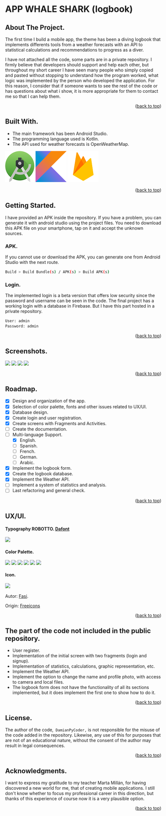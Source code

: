 <a name="readme-top"></a>

# APP WHALE SHARK (logbook)
<!-- ABOUT THE PROJECT -->
## About The Project.

The first time I build a mobile app, the theme has been a diving logbook that implements differents tools from a weather forecasts with an API to statistical calculations and recommendations to progress as a diver.

I have not attached all the code, some parts are in a private repository. I firmly believe that developers should support and help each other, but throughout my short career I have seen many people who simply copied and pasted without stopping to understand how the program worked, what logic was implemented by the person who developed the application. For this reason, I consider that if someone wants to see the rest of the code or has questions about what i show, it is more appropriate for them to contact me so that I can help them.
<p align="right">(<a href="#readme-top">back to top</a>)</p>




## Built With.
* The main framework has been Android Studio.
* The programming language used is Kotlin.
* The API used for weather forecasts is OpenWeatherMap.



![](https://github.com/DamianPyCoder/DamianPyCoder/blob/main/icons/androidStudio100.png)  ![](https://github.com/DamianPyCoder/DamianPyCoder/blob/main/icons/kotlinIcon100.png)    ![](https://github.com/DamianPyCoder/DamianPyCoder/blob/main/icons/firebaseIcon100.png) 
<p align="right">(<a href="#readme-top">back to top</a>)</p>



<!-- GETTING STARTED -->
## Getting Started.

I have provided an APK inside the repository. If you have a problem, you can generate it with android studio using the project files.
You need to download this APK file on your smartphone, tap on it and accept the unknown sources.



### APK.
If you cannot use or download the APK, you can generate one from Android Studio with the next route.
  ```sh
  Build > Build Bundle(s) / APK(s) > Build APK(s)
  ```


### Login.
The implemented login is a beta version that offers low security since the password and username can be seen in the code. The final project has a working login with a database in Firebase. But I have this part hosted in a private repository.


  ```sh
  User: admin
  Password: admin
  ```

<p align="right">(<a href="#readme-top">back to top</a>)</p>

  
<!-- SCREENSHOTS -->
## Screenshots.
![](https://github.com/DamianPyCoder/App_WhaleShark_withKotlin/blob/main/screenshots/1_login_empty30.jpg)
![](https://github.com/DamianPyCoder/App_WhaleShark_withKotlin/blob/main/screenshots/3_profile30.jpg)
![](https://github.com/DamianPyCoder/App_WhaleShark_withKotlin/blob/main/screenshots/5_logbook_addDive30.jpg)
![](https://github.com/DamianPyCoder/App_WhaleShark_withKotlin/blob/main/screenshots/7_logbook_deleteOne30.jpg)
<p align="right">(<a href="#readme-top">back to top</a>)</p>


  
<!-- ROADMAP -->
## Roadmap.

- [x] Design and organization of the app.
- [x] Selection of color palette, fonts and other issues related to UX/UI.
- [x] Database design.
- [x] Create login and user registration.
- [x] Create screens with Fragments and Activities.
- [ ] Create the documentation.
- [ ] Multi-language Support.
    - [x] English.
    - [ ] Spanish.
    - [ ] French.
    - [ ] German.
    - [ ] Arabic.
- [x] Implement the logbook form.
- [x] Create the logbook database.
- [x] Implement the Weather API.
- [ ] Implement a system of statistics and analysis.
- [ ] Last refactoring and general check.
<p align="right">(<a href="#readme-top">back to top</a>)</p>



<!-- UX UI -->
## UX/UI.

#### Typography ROBOTTO. [Dafont](https://www.dafont.com/es/)
![](https://github.com/DamianPyCoder/App_WhaleShark_withKotlin/blob/main/assets/Roboto.webp)

#### Color Palette.

![](https://github.com/DamianPyCoder/App_WhaleShark_withKotlin/blob/main/assets/color_003060.png)
![](https://github.com/DamianPyCoder/App_WhaleShark_withKotlin/blob/main/assets/color_055c9d.png)
![](https://github.com/DamianPyCoder/App_WhaleShark_withKotlin/blob/main/assets/color_68bbe3.png)
![](https://github.com/DamianPyCoder/App_WhaleShark_withKotlin/blob/main/assets/color_68bbe3.png)
![](https://github.com/DamianPyCoder/App_WhaleShark_withKotlin/blob/main/assets/color_cfcfcf.png)
![](https://github.com/DamianPyCoder/App_WhaleShark_withKotlin/blob/main/assets/color_d5d5d5.png)


#### Icon.

![](https://github.com/DamianPyCoder/App_WhaleShark_withKotlin/blob/main/assets/icono.png)

Autor: [Fasi](https://freeicons.io/profile/722).

Origin: [Freeicons](https://freeicons.io/wildlife-icons/whale-icon-24639)

<p align="right">(<a href="#readme-top">back to top</a>)</p>


<!-- CODE NOT INCLUDED -->
## The part of the code not included in the public repository.
- User register.
- Implementation of the initial screen with two fragments (login and signup).
- Implementation of statistics, calculations, graphic representation, etc.
- Implement the Weather API.
- Implement the option to change the name and profile photo, with access to camera and local files.
- The logbook form does not have the functionality of all its sections implemented, but it does implement the first one to show how to do it.
<p align="right">(<a href="#readme-top">back to top</a>)</p>



<!-- LICENSE -->
## License.
The author of the code,` DamianPyCoder,` is not responsible for the misuse of the code added in the repository. Likewise, any use of this for purposes that are not of an educational nature, without the consent of the author may result in legal consequences.
<p align="right">(<a href="#readme-top">back to top</a>)</p>


<!-- ACKNOWLEDGMENTS -->
## Acknowledgments.
I want to express my gratitude to my teacher Marta Millán, for having discovered a new world for me, that of creating mobile applications. I still don't know whether to focus my professional career in this direction, but thanks of this experience of course now it is a very plausible option.
<p align="right">(<a href="#readme-top">back to top</a>)</p>

